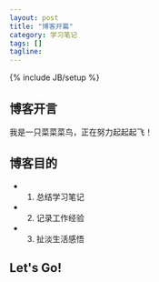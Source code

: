 ```yaml
---
layout: post
title: "博客开篇"
category: 学习笔记
tags: []
tagline: 
---
```

{% include JB/setup %}

## 博客开言


我是一只菜菜菜鸟，正在努力起起起飞！


## 博客目的


+  1.  总结学习笔记

+  2.  记录工作经验

+  3.  扯淡生活感悟

## Let's Go!
